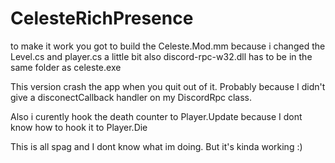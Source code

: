 # CelesteRichPresence
to make it work you got to build the Celeste.Mod.mm because i changed the Level.cs and player.cs a little bit
also discord-rpc-w32.dll has to be in the same folder as celeste.exe

This version crash the app when you quit out of it.
Probably because I didn't give a disconectCallback handler on my DiscordRpc class.

Also i curently hook the death counter to Player.Update because I dont know how to hook it to Player.Die

This is all spag and I dont know what im doing.
But it's kinda working :)
